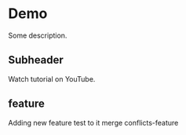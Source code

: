 # Demo

Some description.

## Subheader

Watch tutorial on YouTube.

## feature

Adding new feature test to it
merge conflicts-feature